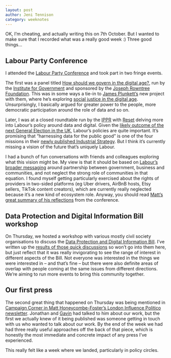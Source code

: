 ```yaml
---
layout: post
author: Jeni Tennison
category: weeknotes
---
```

OK, I’m cheating, and actually writing this on 7th October. But I wanted to make sure that I recorded what was a really good week :) Three good things…

<!--more-->

## Labour Party Conference

I attended the [Labour Party Conference](https://labour.org.uk/conference/) and took part in two fringe events.

The first was a panel titled [How should we govern in the digital age?](https://www.instituteforgovernment.org.uk/events/labour-party-conference-2022), run by the [Institute for Government](https://www.instituteforgovernment.org.uk/) and sponsored by the [Joseph Rowntree Foundation](https://www.jrf.org.uk/). This was in some ways a tie-in to [James Plunkett’s](https://twitter.com/jamestplunkett) new project with them, where he’s exploring [social justice in the digital age](https://medium.com/@jamestplunkett/the-practice-of-policymaking-4549fbd08866). Unsurprisingly, I basically argued for greater power to the people, more democratic participation around the role of data and so on.

Later, I was at a closed roundtable run by the [IPPR](https://www.ippr.org/) with [Reset](https://www.reset.tech/) delving more into Labour’s policy around data and digital. Given the [likely outcome of the next General Election in the UK](https://www.electoralcalculus.co.uk/blogs/ec_rrose_20220930.html), Labour’s policies are quite important. It’s promising that “harnessing data for the public good” is one of the four missions in their [newly published Industrial Strategy](https://labour.org.uk/page/prosperity-through-partnership-labours-industrial-strategy/). But I think it’s currently missing a vision of the future that’s uniquely Labour.

I had a bunch of fun conversations with friends and colleagues exploring what this vision might be. My view is that it should be based on [Labour’s broader messaging](https://labour.org.uk/press/keir-starmer-conference-speech/) around partnership between government, business and communities, and not neglect the strong role of communities in that equation. I found myself getting particularly exercised about the rights of providers in two-sided platforms (eg Uber drivers, AirBnB hosts, Etsy sellers, TikTok content creators), which are currently really neglected because it’s a new kind of ecosystem role. Anyway, you should read [Matt’s great summary of his reflections](https://theodi.org/article/labour-conference-2022-key-takeaways-for-data-and-digital-policy/) from the conference.


## Data Protection and Digital Information Bill workshop

On Thursday, we hosted a workshop with various mostly civil society organisations to discuss the [Data Protection and Digital Information Bill](https://bills.parliament.uk/bills/3322). I’ve written up the [results of those quick discussions](https://connectedbydata.org/events/2022-09-29-data-protection-digital-information-bill-civil-society-event) so won’t go into them here, but just reflect that it was really invigorating to see the range of interest in different aspects of the Bill. Not everyone was interested in the things we were interested in – and that’s fine – but there were also definite areas of overlap with people coming at the same issues from different directions. We’re aiming to run more events to bring this community together.


## Our first press

The second great thing that happened on Thursday was being mentioned in [Campaign Corner in Matt Honeycombe-Foster’s London Influence Politico newsletter](https://www.politico.eu/newsletter/politico-london-influence/labours-biz-love-in-working-class-wonks-pt-2-reality-check-2/). Jonathan and [Gavin](https://gavinfreeguard.com/) had talked to him about our work, but the first we actually knew of it being published was someone getting in touch with us who wanted to talk about our work. By the end of the week we had had three really useful approaches off the back of that piece, which is honestly the most immediate and concrete impact of any press I’ve experienced.

This really felt like a week where we landed, particularly in policy circles.
